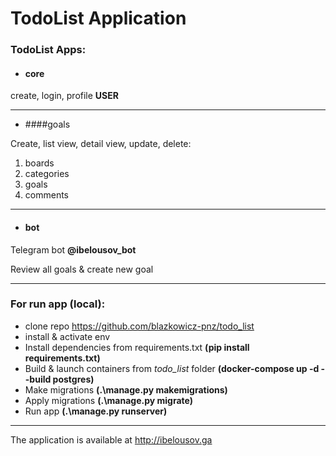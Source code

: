 # TodoList Application
### TodoList Apps:
* #### core 
create, login, profile <b>USER</b> 

***
* ####goals

Create, list view, detail view, update, delete:
1. boards
2. categories
3. goals
4. comments
***
* #### bot
Telegram bot <b>@ibelousov_bot</b>

Review all goals & create new goal
***


### For run app (local):
* clone repo https://github.com/blazkowicz-pnz/todo_list
* install & activate env
* Install dependencies from requirements.txt <b>(pip install requirements.txt)</b>
* Build & launch containers from <i>todo_list</i> folder <b>(docker-compose up -d --build postgres)</b>
* Make migrations <b>(.\manage.py makemigrations)</b> 
* Apply migrations <b>(.\manage.py migrate)</b>
* Run app <b>(.\manage.py runserver)</b>
***

The application is available at http://ibelousov.ga